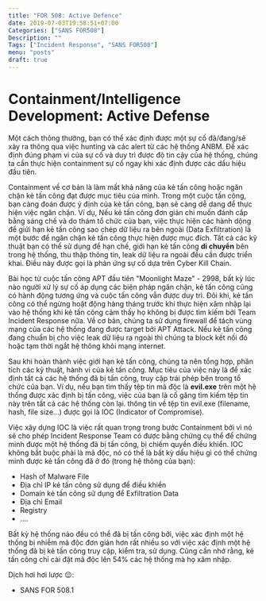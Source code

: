 ```yaml
---
title: "FOR 508: Active Defence"
date: 2019-07-03T19:58:51+07:00
Categories: ["SANS FOR508"]
Description: ""
Tags: ["Incident Response", "SANS FOR508"]
menu: "posts"
draft: true
---
```



# Containment/Intelligence Development: Active Defense

Một cách thông thường, bạn có thể xác định được một sự cố đã/đang/sẽ xảy ra thông qua việc hunting và các alert từ các hệ thống ANBM. Để xác định đúng phạm vi của sự cố và duy trì được độ tin cậy của hệ thống, chúng ta cần thực hiện containment sự cố ngay khi xác định được các dấu hiệu đầu tiên.

Containment về cơ bản là làm mất khả năng của kẻ tấn công hoặc ngăn chặn kẻ tấn công đạt được mục tiêu của mình. Trong một cuộc tấn công, bạn càng đoán được ý định của kẻ tấn công, bạn sẽ càng dễ dang để thực hiện việc ngăn chặn. Ví dụ, Nếu kẻ tấn công đơn giản chi muốn đánh cắp bằng sáng chế và do thám tổ chức của bạn, việc thực hiện các hành dộng để giứi hạn kẻ tấn công sao chép dữ liệu ra bên ngoài (Data Exfiltration) là một bước để ngăn chặn kẻ tấn công thực hiện được mục đích. Tất cả các kỹ thuật bạn có thể sử dụng để hạn chế, giới hạn kẻ tấn công **di chuyển** bên trong hệ thống, thu thập thông tin, leak dữ liệu ra ngoài đều cần được triển khai. Điều này được gọi là phản ứng sự cố dựa trên Cyber Kill Chain.

Bài học từ cuộc tấn công APT đầu tiên "Moonlight Maze" - 2998, bất kỳ lúc nào người xử lý sự cố áp dụng các biện pháp ngăn chặn, kẻ tấn công cũng có hành động tương ứng và cuộc tấn công vẫn được duy trì. Đôi khi, kẻ tấn công có thể  ngừng hoặt động hàng tháng trước khi thực hiện xâm nhập lại vào hệ thống khi kẻ tấn công cảm thấy họ không bị được tìm kiếm bởi Team Incident Response nữa. Về cơ bản, chúng ta sử dụng firewall để tách vùng mạng của các hệ thống đang được target bởi APT Attack. Nếu kẻ tấn công đang chuẩn bị cho việc leak dữ liệu ra ngoài thì chúng ta block kết nối đó hoặc tạm thời ngắt hệ thông khỏi mạng internet.

Sau khi hoàn thành việc giới hạn kẻ tấn công, chúng ta nên tổng hợp, phân tích các kỹ thuật, hành vi của kẻ tấn công. Mục tiêu của việc này là để xác định tất cả các hệ thống đã bị tấn công, truy cập trái phép bên trong tổ chức của bạn. Ví dụ, nếu bạn tìm thấy tệp tin mã độc là **evil.exe** trên một hệ thống được xác định bị tấn công, việc của bạn là cố găng tìm kiếm tệp tin này trên tất cả các hệ thống còn lại. thông tin về tệp tin evil.exe (filename, hash, file size...) được gọi là IOC (Indicator of Compromise).

Việc xây dựng IOC là việc rất quan trọng trong bước Containment bởi vì nó sẽ cho phép Incident Response Team có được bằng chứng cụ thể để chứng minh được một hệ thống đã bị tấn công, bị chiếm quyền điều khiển. IOC không bắt buộc phải là mã độc, nó có thể là bất kỳ dấu hiệu gì có thể chứng minh được kẻ tấn công đã ở đó (trong hệ thông của bạn):

- Hash of Malware File
- Địa chỉ IP kẻ tấn công sử dụng để điều khiển
- Domain kẻ tấn công sử dụng để Exfiltration Data
- Địa chỉ Email
- Registry
- ....

Bất kỳ hệ thống nào đều có thể đã bị tấn công bởi, việc xác định một hệ thống bị nhiễm mã độc đơn giản hơn rất nhiều so với việc xác định một hệ thống đã bị kẻ tấn công truy cập, kiểm tra, sử dụng. Cũng cần nhớ rằng, kẻ tấn công chỉ cài đặt mã độc lên 54% các hệ thống mà họ xâm nhập.

Dịch hơi hơi lược   :wink::

- SANS FOR 508.1
